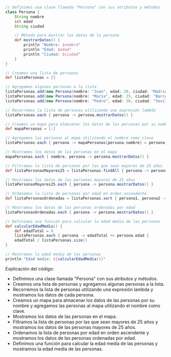 ```groovy
// Definimos una clase llamada "Persona" con sus atributos y métodos
class Persona {
    String nombre
    int edad
    String ciudad

    // Método para mostrar los datos de la persona
    def mostrarDatos() {
        println "Nombre: $nombre"
        println "Edad: $edad"
        println "Ciudad: $ciudad"
    }
}

// Creamos una lista de personas
def listaPersonas = []

// Agregamos algunas personas a la lista
listaPersonas.add(new Persona(nombre: "Juan", edad: 20, ciudad: "Madrid"))
listaPersonas.add(new Persona(nombre: "María", edad: 25, ciudad: "Barcelona"))
listaPersonas.add(new Persona(nombre: "Pedro", edad: 30, ciudad: "Sevilla"))

// Recorremos la lista de personas utilizando una expresión lambda
listaPersonas.each { persona -> persona.mostrarDatos() }

// Creamos un mapa para almacenar los datos de las personas por su nombre
def mapaPersonas = [:]

// Agregamos las personas al mapa utilizando el nombre como clave
listaPersonas.each { persona -> mapaPersonas[persona.nombre] = persona }

// Mostramos los datos de las personas en el mapa
mapaPersonas.each { nombre, persona -> persona.mostrarDatos() }

// Filtramos la lista de personas por las que sean mayores de 25 años
def listaPersonasMayores25 = listaPersonas.findAll { persona -> persona.edad > 25 }

// Mostramos los datos de las personas mayores de 25 años
listaPersonasMayores25.each { persona -> persona.mostrarDatos() }

// Ordenamos la lista de personas por edad en orden ascendente
def listaPersonasOrdenadas = listaPersonas.sort { persona1, persona2 -> persona1.edad <=> persona2.edad }

// Mostramos los datos de las personas ordenadas por edad
listaPersonasOrdenadas.each { persona -> persona.mostrarDatos() }

// Definimos una función para calcular la edad media de las personas
def calcularEdadMedia() {
    def edadTotal = 0
    listaPersonas.each { persona -> edadTotal += persona.edad }
    edadTotal / listaPersonas.size()
}

// Mostramos la edad media de las personas
println "Edad media: ${calcularEdadMedia()}"
```

Explicación del código:

* Definimos una clase llamada "Persona" con sus atributos y métodos.
* Creamos una lista de personas y agregamos algunas personas a la lista.
* Recorremos la lista de personas utilizando una expresión lambda y mostramos los datos de cada persona.
* Creamos un mapa para almacenar los datos de las personas por su nombre y agregamos las personas al mapa utilizando el nombre como clave.
* Mostramos los datos de las personas en el mapa.
* Filtramos la lista de personas por las que sean mayores de 25 años y mostramos los datos de las personas mayores de 25 años.
* Ordenamos la lista de personas por edad en orden ascendente y mostramos los datos de las personas ordenadas por edad.
* Definimos una función para calcular la edad media de las personas y mostramos la edad media de las personas.